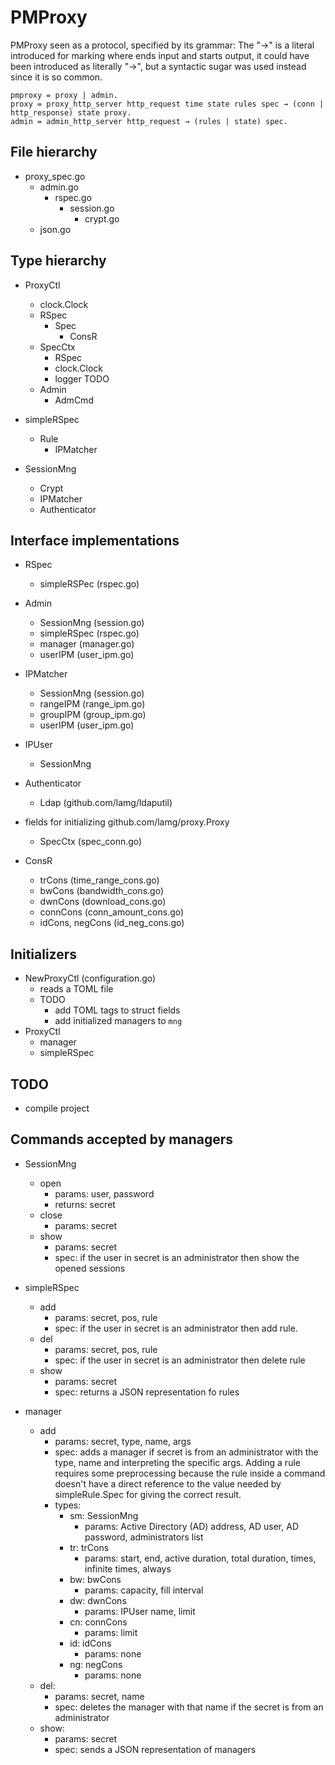 # PMProxy

PMProxy seen as a protocol, specified by its grammar:
The "→" is a literal introduced for marking where ends input and starts output, it could have been introduced as literally "→", but a syntactic sugar was used instead since it is so common.

```
pmproxy = proxy | admin.
proxy = proxy_http_server http_request time state rules spec → (conn | http_response) state proxy.
admin = admin_http_server http_request → (rules | state) spec.
```

## File hierarchy

- proxy_spec.go
  - admin.go
    - rspec.go
      - session.go
        - crypt.go
  - json.go

## Type hierarchy

- ProxyCtl
  - clock.Clock
  - RSpec
    - Spec
      - ConsR
  - SpecCtx
    - RSpec
    - clock.Clock
    - logger TODO
  - Admin
    - AdmCmd

- simpleRSpec
  - Rule
    - IPMatcher

- SessionMng
  - Crypt
  - IPMatcher
  - Authenticator

## Interface implementations
- RSpec
  - simpleRSPec (rspec.go)

- Admin
  - SessionMng (session.go)
  - simpleRSpec (rspec.go)
  - manager (manager.go)
  - userIPM (user_ipm.go)

- IPMatcher
  - SessionMng (session.go)
  - rangeIPM (range_ipm.go)
  - groupIPM (group_ipm.go)
  - userIPM (user_ipm.go)

- IPUser
  - SessionMng

- Authenticator
  - Ldap (github.com/lamg/ldaputil)

- fields for initializing github.com/lamg/proxy.Proxy
  - SpecCtx (spec_conn.go)

- ConsR
  - trCons (time_range_cons.go)
  - bwCons (bandwidth_cons.go)
  - dwnCons (download_cons.go)
  - connCons (conn_amount_cons.go)
  - idCons, negCons (id_neg_cons.go)

## Initializers

- NewProxyCtl (configuration.go)
  - reads a TOML file
  - TODO
    - add TOML tags to struct fields
    - add initialized managers to `mng`
- ProxyCtl
  - manager
  - simpleRSpec

## TODO
- compile project
  

## Commands accepted by managers

- SessionMng
  - open
    - params: user, password
    - returns: secret
  - close
    - params: secret
  - show
    - params: secret
    - spec: if the user in secret is an administrator then show the opened sessions

- simpleRSpec
  - add
    - params: secret, pos, rule
    - spec: if the user in secret is an administrator then add rule.
  - del
    - params: secret, pos, rule
    - spec: if the user in secret is an administrator then delete rule
  - show
    - params: secret
    - spec: returns a JSON representation fo rules

- manager
  - add
    - params: secret, type, name, args
    - spec: adds a manager if secret is from an administrator with the type, name and interpreting the specific args. Adding a rule requires some preprocessing because the rule inside a command doesn't have a direct reference to the value needed by simpleRule.Spec for giving the correct result.
    - types:
      - sm: SessionMng
        - params: Active Directory (AD) address, AD user, AD password, administrators list
      - tr: trCons
        - params: start, end, active duration, total duration, times, infinite times, always
      - bw: bwCons
        - params: capacity, fill interval
      - dw: dwnCons
        - params: IPUser name, limit
      - cn: connCons
        - params: limit
      - id: idCons
        - params: none
      - ng: negCons
        - params: none
  - del:
    - params: secret, name
    - spec: deletes the manager with that name if the secret is from an administrator
  - show:
    - params: secret
    - spec: sends a JSON representation of managers